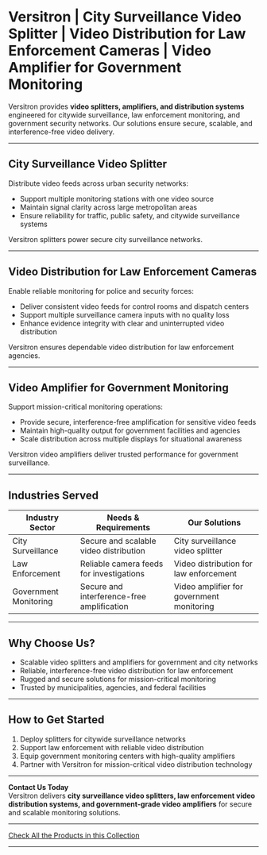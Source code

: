 # Versitron | City Surveillance Video Splitter | Video Distribution for Law Enforcement Cameras | Video Amplifier for Government Monitoring  

Versitron provides **video splitters, amplifiers, and distribution systems** engineered for citywide surveillance, law enforcement monitoring, and government security networks. Our solutions ensure secure, scalable, and interference-free video delivery.  

---  

## City Surveillance Video Splitter  

Distribute video feeds across urban security networks:  

- Support multiple monitoring stations with one video source  
- Maintain signal clarity across large metropolitan areas  
- Ensure reliability for traffic, public safety, and citywide surveillance systems  

Versitron splitters power secure city surveillance networks.  

---  

## Video Distribution for Law Enforcement Cameras  

Enable reliable monitoring for police and security forces:  

- Deliver consistent video feeds for control rooms and dispatch centers  
- Support multiple surveillance camera inputs with no quality loss  
- Enhance evidence integrity with clear and uninterrupted video distribution  

Versitron ensures dependable video distribution for law enforcement agencies.  

---  

## Video Amplifier for Government Monitoring  

Support mission-critical monitoring operations:  

- Provide secure, interference-free amplification for sensitive video feeds  
- Maintain high-quality output for government facilities and agencies  
- Scale distribution across multiple displays for situational awareness  

Versitron video amplifiers deliver trusted performance for government surveillance.  

---  

## Industries Served  

| Industry Sector         | Needs & Requirements                        | Our Solutions                             |
|--------------------------|---------------------------------------------|------------------------------------------|
| City Surveillance        | Secure and scalable video distribution     | City surveillance video splitter          |
| Law Enforcement          | Reliable camera feeds for investigations   | Video distribution for law enforcement    |
| Government Monitoring    | Secure and interference-free amplification | Video amplifier for government monitoring |  

---  

## Why Choose Us?  

- Scalable video splitters and amplifiers for government and city networks  
- Reliable, interference-free video distribution for law enforcement  
- Rugged and secure solutions for mission-critical monitoring  
- Trusted by municipalities, agencies, and federal facilities  

---  

## How to Get Started  

1. Deploy splitters for citywide surveillance networks  
2. Support law enforcement with reliable video distribution  
3. Equip government monitoring centers with high-quality amplifiers  
4. Partner with Versitron for mission-critical video distribution technology  

---  

**Contact Us Today**  
Versitron delivers **city surveillance video splitters, law enforcement video distribution systems, and government-grade video amplifiers** for secure and scalable monitoring solutions.  

---  

[Check All the Products in this Collection](https://www.versitron.com/collections/video-distribution-amplifiers)  

---  
